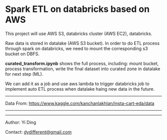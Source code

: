 # Spark ETL on databricks based on AWS

This project will use AWS S3, databricks cluster (AWS EC2), databricks.

Raw data is stored in datalake (AWS S3 bucket). In order to do ETL process through spark on databricks, we need to mount the corresponding s3 bucket on DBFS. 

__curated_transform.ipynb__ shows the full process, including: mount bucket, process transformation, write the final dataset into curated zone in datalake for next step (ML). 

We can add it as a job and use aws lambda to trigger databricks job to implement auto ETL process when datalake haing new data in the future.

___

Data From: https://www.kaggle.com/kanchanlakhlan/insta-cart-eda/data

___
___

Author: Yi Ding

Contact: dydifferent@gmail.com
